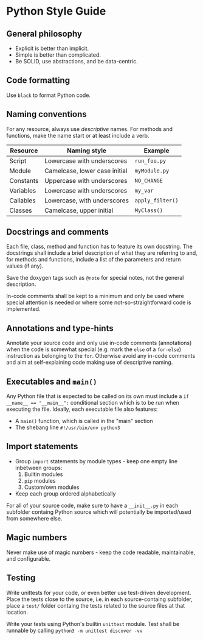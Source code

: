 # Python Style Guide

## General philosophy
* Explicit is better than implicit.
* Simple is better than complicated.
* Be SOLID, use abstractions, and be data-centric.

## Code formatting
Use `black` to format Python code.

## Naming conventions
For any resource, always use _descriptive_ names. For methods and
functions, make the name start or at least include a verb.

| Resource      | Naming style                  | Example           |
|---------------|-------------------------------|-------------------|
| Script        | Lowercase with underscores    | `run_foo.py`      |
| Module        | Camelcase, lower case initial | `myModule.py`     |
| Constants     | Uppercase with underscores    | `NO_CHANGE`       |
| Variables     | Lowercase with underscores    | `my_var`          |
| Callables     | Lowercase, with underscores   | `apply_filter()`  |
| Classes       | Camelcase, upper initial      | `MyClass()`       |

## Docstrings and comments
Each file, class, method and function has to feature its own docstring. The
docstrings shall include a brief description of what they are referring to
and, for methods and functions, include a list of the parameters and return
values (if any).

Save the doxygen tags such as `@note` for special notes, not the general
description.

In-code comments shall be kept to a minimum and only be used where special
attention is needed or where some not-so-straightforward code is implemented.

## Annotations and type-hints
Annotate your source code and only use in-code comments (annotations)
when the code is somewhat special (e.g. mark the `else` of a `for-else`)
instruction as belonging to the `for`. Otherwise avoid any in-code
comments and aim at self-explaining code making use of descriptive
naming.

## Executables and `main()`
Any Python file that is expected to be called on its own must include
a `if __name__ == "__main__":` conditional section which is to be run
when executing the file.
Ideally, each executable file also features:
* A `main()` function, which is called in the "main" section
* The shebang line `#!/usr/bin/env python3`

## Import statements
* Group `import` statements by module types - keep one empty line inbetween groups:
  1. Builtin modules
  2. `pip` modules
  3. Custom/own modules
* Keep each group ordered alphabetically

For all of your source code, make sure to have a `__init__.py` in each subfolder
containg Python source which will potentially be imported/used from somewhere else.

## Magic numbers
Never make use of magic numbers - keep the code readable, maintainable, and
configurable.

## Testing
Write unittests for your code, or even better use test-driven development.
Place the tests close to the source, i.e. in each source-containg subfolder,
place a `test/` folder containg the tests related to the source files at
that location.

Write your tests using Python's builtin `unittest` module. Test shall be
runnable by calling `python3 -m unittest discover -vv`
